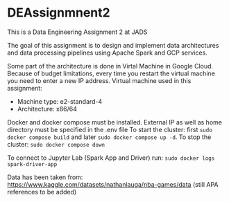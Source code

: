 # DEAssignmnent2
This is a Data Engineering Assignment 2 at JADS

The goal of this assignment is to design and implement data architectures and data processing pipelines using Apache Spark and GCP services.

Some part of the architecture is done in Virtal Machine in Google Cloud. Because of budget limitations, every time you restart the virtual machine you need to enter a new IP address. 
Virtual machine used in this assignment: 
- Machine type: e2-standard-4
- Architecture: x86/64

Docker and docker compose must be installed. 
External IP as well as home directory must be specified in the .env file
To start the cluster:
first `sudo docker compose build` and later `sudo docker compose up -d`. 
To stop the cluster:
`sudo docker compose down`

To connect to Jupyter Lab (Spark App and Driver) run: `sudo docker logs spark-driver-app`

Data has been taken from: 
https://www.kaggle.com/datasets/nathanlauga/nba-games/data (still APA references to be added)
